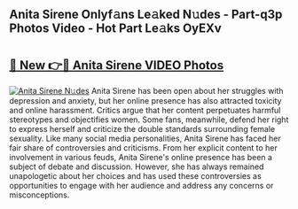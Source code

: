 ## Anita Sirene Onlyf𝚊ns Le𝚊ked N𝚞des - Part-q3p Photos Video - Hot Part Le𝚊ks OyEXv

# <h2><a href="http://ab87203.deff.icu/?id=Anita+Sirene">🔗 New 👉🔴 Anita Sirene VIDEO Photos</a></h2>

[![Anita Sirene N𝚞des](https://i.imgur.com/rIISA9y.gif)](http://ab87203.deff.icu/?id=Anita+Sirene)
Anita Sirene has been open about her struggles with depression and anxiety, but her online presence has also attracted toxicity and online harassment. Critics argue that her content perpetuates harmful stereotypes and objectifies women. Some fans, meanwhile, defend her right to express herself and criticize the double standards surrounding female sexuality. Like many social media personalities, Anita Sirene has faced her fair share of controversies and criticisms. From her explicit content to her involvement in various feuds, Anita Sirene's online presence has been a subject of debate and discussion. However, she has always remained unapologetic about her choices and has used these controversies as opportunities to engage with her audience and address any concerns or misconceptions.

